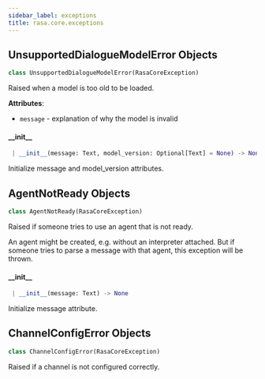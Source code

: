 ```yaml
---
sidebar_label: exceptions
title: rasa.core.exceptions
---
```


## UnsupportedDialogueModelError Objects

```python
class UnsupportedDialogueModelError(RasaCoreException)
```

Raised when a model is too old to be loaded.

**Attributes**:

- `message` - explanation of why the model is invalid

#### \_\_init\_\_

```python
 | __init__(message: Text, model_version: Optional[Text] = None) -> None
```

Initialize message and model_version attributes.

## AgentNotReady Objects

```python
class AgentNotReady(RasaCoreException)
```

Raised if someone tries to use an agent that is not ready.

An agent might be created, e.g. without an interpreter attached. But
if someone tries to parse a message with that agent, this exception
will be thrown.

#### \_\_init\_\_

```python
 | __init__(message: Text) -> None
```

Initialize message attribute.

## ChannelConfigError Objects

```python
class ChannelConfigError(RasaCoreException)
```

Raised if a channel is not configured correctly.

